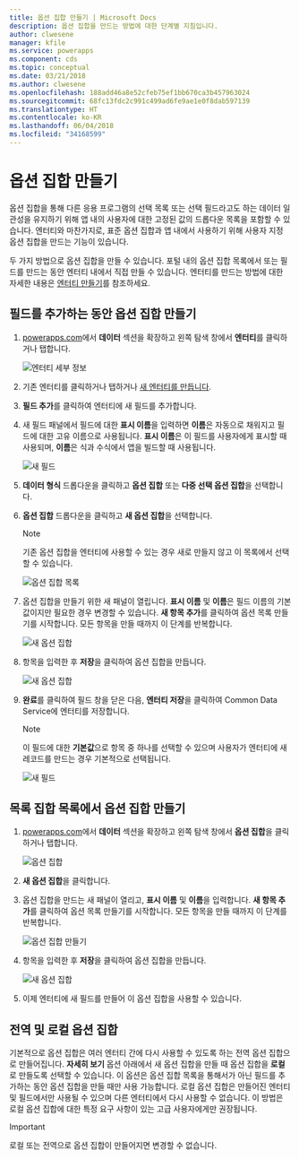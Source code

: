 ```yaml
---
title: 옵션 집합 만들기 | Microsoft Docs
description: 옵션 집합을 만드는 방법에 대한 단계별 지침입니다.
author: clwesene
manager: kfile
ms.service: powerapps
ms.component: cds
ms.topic: conceptual
ms.date: 03/21/2018
ms.author: clwesene
ms.openlocfilehash: 188add46a8e52cfeb75ef1bb670ca3b457963024
ms.sourcegitcommit: 68fc13fdc2c991c499ad6fe9ae1e0f8dab597139
ms.translationtype: HT
ms.contentlocale: ko-KR
ms.lasthandoff: 06/04/2018
ms.locfileid: "34168599"
---
```

# <a name="create-an-option-set"></a>옵션 집합 만들기

옵션 집합을 통해 다른 응용 프로그램의 선택 목록 또는 선택 필드라고도 하는 데이터 일관성을 유지하기 위해 앱 내의 사용자에 대한 고정된 값의 드롭다운 목록을 포함할 수 있습니다. 엔터티와 마찬가지로, 표준 옵션 집합과 앱 내에서 사용하기 위해 사용자 지정 옵션 집합을 만드는 기능이 있습니다.

두 가지 방법으로 옵션 집합을 만들 수 있습니다. 포털 내의 옵션 집합 목록에서 또는 필드를 만드는 동안 엔터티 내에서 직접 만들 수 있습니다. 엔터티를 만드는 방법에 대한 자세한 내용은 [엔터티 만들기](data-platform-create-entity.md)를 참조하세요.

## <a name="creating-an-option-set-while-adding-a-field"></a>필드를 추가하는 동안 옵션 집합 만들기

1. [powerapps.com](https://web.powerapps.com)에서 **데이터** 섹션을 확장하고 왼쪽 탐색 창에서 **엔터티**를 클릭하거나 탭합니다.

    ![엔터티 세부 정보](./media/data-platform-cds-create-entity/entitylist.png "엔터티 목록")

2. 기존 엔터티를 클릭하거나 탭하거나 [새 엔터티를 만듭니다](data-platform-create-entity.md).

3. **필드 추가**를 클릭하여 엔터티에 새 필드를 추가합니다.

4. 새 필드 패널에서 필드에 대한 **표시 이름**을 입력하면 **이름**은 자동으로 채워지고 필드에 대한 고유 이름으로 사용됩니다. **표시 이름**은 이 필드를 사용자에게 표시할 때 사용되며, **이름**은 식과 수식에서 앱을 빌드할 때 사용됩니다.

    ![새 필드](./media/data-platform-cds-create-entity/newfieldpanel.png "새 필드 패널")

5. **데이터 형식** 드롭다운을 클릭하고 **옵션 집합** 또는 **다중 선택 옵션 집합**을 선택합니다.

6. **옵션 집합** 드롭다운을 클릭하고 **새 옵션 집합**을 선택합니다.

    > [!NOTE]
    > 기존 옵션 집합을 엔터티에 사용할 수 있는 경우 새로 만들지 않고 이 목록에서 선택할 수 있습니다.

    ![옵션 집합 목록](./media/data-platform-cds-newoptionset/fieldpanel-1.png "옵션 집합 목록")

7. 옵션 집합을 만들기 위한 새 패널이 열립니다. **표시 이름** 및 **이름**은 필드 이름의 기본값이지만 필요한 경우 변경할 수 있습니다. **새 항목 추가**를 클릭하여 옵션 목록 만들기를 시작합니다. 모든 항목을 만들 때까지 이 단계를 반복합니다.

    ![새 옵션 집합](./media/data-platform-cds-newoptionset/field-optionsetpanel.png "새 옵션 집합")

8. 항목을 입력한 후 **저장**을 클릭하여 옵션 집합을 만듭니다.

    ![새 옵션 집합](./media/data-platform-cds-newoptionset/field-optionsetpanel-values.png "새 옵션 집합")

9. **완료**를 클릭하여 필드 창을 닫은 다음, **엔터티 저장**을 클릭하여 Common Data Service에 엔터티를 저장합니다.

    > [!NOTE]
    > 이 필드에 대한 **기본값**으로 항목 중 하나를 선택할 수 있으며 사용자가 엔터티에 새 레코드를 만드는 경우 기본적으로 선택됩니다.

    ![새 필드](./media/data-platform-cds-newoptionset/fieldpanel-2.png "새 필드 패널")

## <a name="creating-an-option-set-from-the-option-set-list"></a>목록 집합 목록에서 옵션 집합 만들기

1. [powerapps.com](https://web.powerapps.com)에서 **데이터** 섹션을 확장하고 왼쪽 탐색 창에서 **옵션 집합**을 클릭하거나 탭합니다.

    ![옵션 집합](./media/data-platform-cds-newoptionset/optionsetlist.png "옵션 집합 목록")

2. **새 옵션 집합**을 클릭합니다.

3. 옵션 집합을 만드는 새 패널이 열리고, **표시 이름** 및 **이름**을 입력합니다. **새 항목 추가**를 클릭하여 옵션 목록 만들기를 시작합니다. 모든 항목을 만들 때까지 이 단계를 반복합니다.

    ![옵션 집합 만들기](./media/data-platform-cds-newoptionset/optionset-create.png "옵션 집합 만들기")

4. 항목을 입력한 후 **저장**을 클릭하여 옵션 집합을 만듭니다.

    ![새 옵션 집합](./media/data-platform-cds-newoptionset/optionset-create-values.png "새 옵션 집합")

5. 이제 엔터티에 새 필드를 만들어 이 옵션 집합을 사용할 수 있습니다.

## <a name="global-and-local-option-sets"></a>전역 및 로컬 옵션 집합

기본적으로 옵션 집합은 여러 엔터티 간에 다시 사용할 수 있도록 하는 전역 옵션 집합으로 만들어집니다. **자세히 보기** 옵션 아래에서 새 옵션 집합을 만들 때 옵션 집합을 **로컬**로 만들도록 선택할 수 있습니다. 이 옵션은 옵션 집합 목록을 통해서가 아닌 필드를 추가하는 동안 옵션 집합을 만들 때만 사용 가능합니다. 로컬 옵션 집합은 만들어진 엔터티 및 필드에서만 사용될 수 있으며 다른 엔터티에서 다시 사용할 수 없습니다. 이 방법은 로컬 옵션 집합에 대한 특정 요구 사항이 있는 고급 사용자에게만 권장됩니다.

> [!IMPORTANT]
> 로컬 또는 전역으로 옵션 집합이 만들어지면 변경할 수 없습니다.